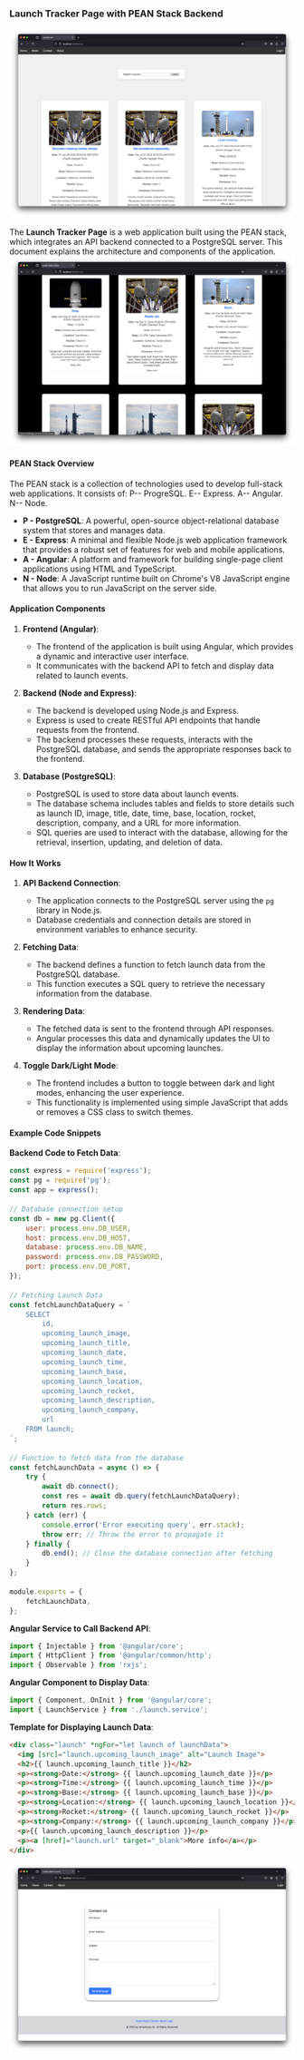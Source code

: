 ### Launch Tracker Page with PEAN Stack Backend
<img src="https://raw.githubusercontent.com/idrisskacou/GameWord/main/public/images/seach-on-launch-tracker.png">


The **Launch Tracker Page** is a web application built using the PEAN stack, which integrates an API backend connected to a PostgreSQL server. This document explains the architecture and components of the application.
<img src="https://raw.githubusercontent.com/idrisskacou/GameWord/main/public/images/new_4.png">

#### PEAN Stack Overview

The PEAN stack is a collection of technologies used to develop full-stack web applications. It consists of:
    P-- ProgreSQL.
    E-- Express.
    A-- Angular.
    N-- Node.
- **P - PostgreSQL**: A powerful, open-source object-relational database system that stores and manages data.
- **E - Express**: A minimal and flexible Node.js web application framework that provides a robust set of features for web and mobile applications.
- **A - Angular**: A platform and framework for building single-page client applications using HTML and TypeScript.
- **N - Node**: A JavaScript runtime built on Chrome's V8 JavaScript engine that allows you to run JavaScript on the server side.

#### Application Components

1. **Frontend (Angular)**:
   - The frontend of the application is built using Angular, which provides a dynamic and interactive user interface.
   - It communicates with the backend API to fetch and display data related to launch events.

2. **Backend (Node and Express)**:
   - The backend is developed using Node.js and Express.
   - Express is used to create RESTful API endpoints that handle requests from the frontend.
   - The backend processes these requests, interacts with the PostgreSQL database, and sends the appropriate responses back to the frontend.

3. **Database (PostgreSQL)**:
   - PostgreSQL is used to store data about launch events.
   - The database schema includes tables and fields to store details such as launch ID, image, title, date, time, base, location, rocket, description, company, and a URL for more information.
   - SQL queries are used to interact with the database, allowing for the retrieval, insertion, updating, and deletion of data.

#### How It Works

1. **API Backend Connection**:
   - The application connects to the PostgreSQL server using the `pg` library in Node.js.
   - Database credentials and connection details are stored in environment variables to enhance security.

2. **Fetching Data**:
   - The backend defines a function to fetch launch data from the PostgreSQL database.
   - This function executes a SQL query to retrieve the necessary information from the database.

3. **Rendering Data**:
   - The fetched data is sent to the frontend through API responses.
   - Angular processes this data and dynamically updates the UI to display the information about upcoming launches.

4. **Toggle Dark/Light Mode**:
   - The frontend includes a button to toggle between dark and light modes, enhancing the user experience.
   - This functionality is implemented using simple JavaScript that adds or removes a CSS class to switch themes.

#### Example Code Snippets

**Backend Code to Fetch Data**:

```javascript
const express = require('express');
const pg = require('pg');
const app = express();

// Database connection setup
const db = new pg.Client({
    user: process.env.DB_USER,
    host: process.env.DB_HOST,
    database: process.env.DB_NAME,
    password: process.env.DB_PASSWORD,
    port: process.env.DB_PORT,
});

// Fetching Launch Data
const fetchLaunchDataQuery = `
    SELECT 
        id,
        upcoming_launch_image,
        upcoming_launch_title,
        upcoming_launch_date,
        upcoming_launch_time,
        upcoming_launch_base,
        upcoming_launch_location,
        upcoming_launch_rocket,
        upcoming_launch_description,
        upcoming_launch_company,
        url
    FROM launch;
`;

// Function to fetch data from the database
const fetchLaunchData = async () => {
    try {
        await db.connect();
        const res = await db.query(fetchLaunchDataQuery);
        return res.rows;
    } catch (err) {
        console.error('Error executing query', err.stack);
        throw err; // Throw the error to propagate it
    } finally {
        db.end(); // Close the database connection after fetching
    }
};

module.exports = {
    fetchLaunchData,
};
```

**Angular Service to Call Backend API**:

```typescript
import { Injectable } from '@angular/core';
import { HttpClient } from '@angular/common/http';
import { Observable } from 'rxjs';

```

**Angular Component to Display Data**:

```typescript
import { Component, OnInit } from '@angular/core';
import { LaunchService } from './launch.service';

```

**Template for Displaying Launch Data**:

```html
<div class="launch" *ngFor="let launch of launchData">
  <img [src]="launch.upcoming_launch_image" alt="Launch Image">
  <h2>{{ launch.upcoming_launch_title }}</h2>
  <p><strong>Date:</strong> {{ launch.upcoming_launch_date }}</p>
  <p><strong>Time:</strong> {{ launch.upcoming_launch_time }}</p>
  <p><strong>Base:</strong> {{ launch.upcoming_launch_base }}</p>
  <p><strong>Location:</strong> {{ launch.upcoming_launch_location }}</p>
  <p><strong>Rocket:</strong> {{ launch.upcoming_launch_rocket }}</p>
  <p><strong>Company:</strong> {{ launch.upcoming_launch_company }}</p>
  <p>{{ launch.upcoming_launch_description }}</p>
  <p><a [href]="launch.url" target="_blank">More info</a></p>
</div>
```

<img src="https://raw.githubusercontent.com/idrisskacou/GameWord/main/public/images/contact-page-inage.png">